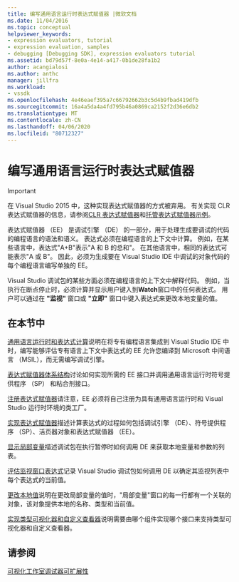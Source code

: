 ```yaml
---
title: 编写通用语言运行时表达式赋值器 |微软文档
ms.date: 11/04/2016
ms.topic: conceptual
helpviewer_keywords:
- expression evaluators, tutorial
- expression evaluation, samples
- debugging [Debugging SDK], expression evaluators tutorial
ms.assetid: bd79d57f-8e0a-4e14-a417-0b1de28fa1b2
author: acangialosi
ms.author: anthc
manager: jillfra
ms.workload:
- vssdk
ms.openlocfilehash: 4e46eaef395a7c66792662b3c5d4b9fbad419dfb
ms.sourcegitcommit: 16a4a5da4a4fd795b46a0869ca2152f2d36e6db2
ms.translationtype: MT
ms.contentlocale: zh-CN
ms.lasthandoff: 04/06/2020
ms.locfileid: "80712327"
---
```

# <a name="writing-a-common-language-runtime-expression-evaluator"></a>编写通用语言运行时表达式赋值器
> [!IMPORTANT]
> 在 Visual Studio 2015 中，这种实现表达式赋值器的方式被弃用。 有关实现 CLR 表达式赋值器的信息，请参阅[CLR 表达式赋值器](https://github.com/Microsoft/ConcordExtensibilitySamples/wiki/CLR-Expression-Evaluators)和[托管表达式赋值器示例](https://github.com/Microsoft/ConcordExtensibilitySamples/wiki/Managed-Expression-Evaluator-Sample)。

 表达式赋值器 （EE） 是调试引擎 （DE） 的一部分，用于处理生成要调试的代码的编程语言的语法和语义。 表达式必须在编程语言的上下文中计算。 例如，在某些语言中，表达式"A+B"表示"A 和 B 的总和"。 在其他语言中，相同的表达式可能表示"A 或 B"。 因此，必须为生成要在 Visual Studio IDE 中调试的对象代码的每个编程语言编写单独的 EE。

 Visual Studio 调试包的某些方面必须在编程语言的上下文中解释代码。 例如，当执行在断点停止时，必须计算并显示用户键入到**Watch**窗口中的任何表达式。 用户可以通过在 **"监视"** 窗口或 **"立即"** 窗口中键入表达式来更改本地变量的值。

## <a name="in-this-section"></a>在本节中
 [通用语言运行时和表达式计算](../../extensibility/debugger/common-language-runtime-and-expression-evaluation.md)说明在将专有编程语言集成到 Visual Studio IDE 中时，编写能够评估专有语言上下文中表达式的 EE 允许您编译到 Microsoft 中间语言 （MSIL），而无需编写调试引擎。

 [表达式赋值器体系结构](../../extensibility/debugger/expression-evaluator-architecture.md)讨论如何实现所需的 EE 接口并调用通用语言运行时符号提供程序 （SP） 和粘合剂接口。

 [注册表达式赋值器](../../extensibility/debugger/registering-an-expression-evaluator.md)请注意，EE 必须将自己注册为具有通用语言运行时和 Visual Studio 运行时环境的类工厂。

 [实现表达式赋值器](../../extensibility/debugger/implementing-an-expression-evaluator.md)描述计算表达式的过程如何包括调试引擎 （DE）、符号提供程序 （SP）、活页器对象和表达式赋值器 （EE）。

 [显示局部变量](../../extensibility/debugger/displaying-locals.md)描述调试包在执行暂停时如何调用 DE 来获取本地变量和参数的列表。

 [评估监视窗口表达式](../../extensibility/debugger/evaluating-a-watch-window-expression.md)记录 Visual Studio 调试包如何调用 DE 以确定其监视列表中每个表达式的当前值。

 [更改本地值](../../extensibility/debugger/changing-the-value-of-a-local.md)说明在更改局部变量的值时，"局部变量"窗口的每一行都有一个关联的对象，该对象提供本地的名称、类型和当前值。

 [实现类型可视化器和自定义查看器](../../extensibility/debugger/implementing-type-visualizers-and-custom-viewers.md)说明需要由哪个组件实现哪个接口来支持类型可视化器和自定义查看器。

## <a name="see-also"></a>请参阅
 [可视化工作室调试器可扩展性](../../extensibility/debugger/visual-studio-debugger-extensibility.md)
